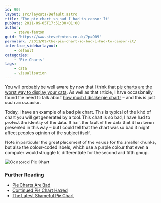 ```yaml
---
id: 909
layout: src/layouts/Default.astro
title: 'The pie chart so bad I had to censor It'
pubDate: 2011-09-05T17:51:30+01:00
author:
    - steve-fenton
guid: 'https://www.stevefenton.co.uk/?p=909'
permalink: /2011/09/the-pie-chart-so-bad-i-had-to-censor-it/
interface_sidebarlayout:
    - default
categories:
    - 'Pie Charts'
tags:
    - data
    - visualisation
---
```


You will probably be well aware by now that I think that [pie charts are the worst way to display your data](https://www.stevefenton.co.uk/2009/04/pie-charts-are-bad/). As well as that article, I have occasionally found the need to talk about [how much I dislike pie charts](https://www.stevefenton.co.uk/2010/12/Continued-Pie-Chart-Hatred/) – and this is just such an occasion.

Today, I have an example of a bad pie chart. This is typical of the kind of chart you will get generated by a tool. This chart is so bad, I have had to protect the identity of the data. It isn’t the fault of the data that it has been presented in this way – but I could tell that the chart was so bad it might affect peoples opinion of the subject itself.

Note in particular the great placement of the values for the smaller chunks, but also the colour-coded labels, which use a purple colour that even a computer would struggle to differentiate for the second and fifth group.

![Censored Pie Chart](https://www.stevefenton.co.uk/wp-content/uploads/2015/07/piechartdisgust.png)

### Further Reading

- [Pie Charts Are Bad](https://www.stevefenton.co.uk/2009/04/pie-charts-are-bad/)
- [Continued Pie Chart Hatred](https://www.stevefenton.co.uk/2010/12/Continued-Pie-Chart-Hatred/)
- [The Latest Shameful Pie Chart](https://www.stevefenton.co.uk/2011/09/The-Latest-Shameful-Pie-Chart/)